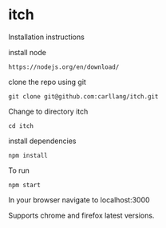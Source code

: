 # itch

Installation instructions

install node
```
https://nodejs.org/en/download/
```


clone the repo using git
```
git clone git@github.com:carllang/itch.git
```
Change to directory itch
```
cd itch
```
install dependencies
```
npm install
```

To run
```
npm start
```

In your browser navigate to localhost:3000

Supports chrome and firefox latest versions.

